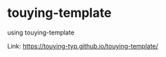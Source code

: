 # touying-template

using touying-template 

Link: https://touying-typ.github.io/touying-template/



